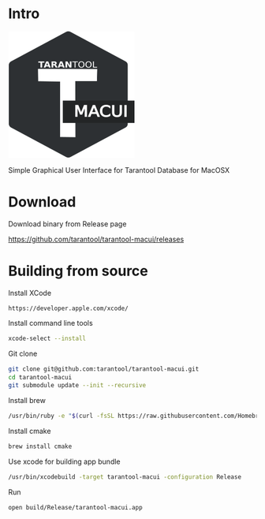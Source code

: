 # Intro

![logo](https://raw.githubusercontent.com/tarantool/tarantool-macui/master/tnt-macui.png)


Simple Graphical User Interface for Tarantool Database for MacOSX

# Download

Download binary from Release page

https://github.com/tarantool/tarantool-macui/releases

# Building from source

Install XCode

```
https://developer.apple.com/xcode/
```

Install command line tools
``` bash
xcode-select --install
```

Git clone

``` bash
git clone git@github.com:tarantool/tarantool-macui.git
cd tarantool-macui
git submodule update --init --recursive
```

Install brew

``` bash
/usr/bin/ruby -e "$(curl -fsSL https://raw.githubusercontent.com/Homebrew/install/master/install)"
```

Install cmake

``` bash
brew install cmake
```

Use xcode for building app bundle

``` bash
/usr/bin/xcodebuild -target tarantool-macui -configuration Release
```

Run
``` bash
open build/Release/tarantool-macui.app
```
